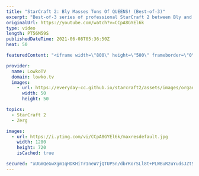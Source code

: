 ```yaml
---
title: "StarCraft 2: Bly Masses Tons Of QUEENS! (Best-of-3)"
excerpt: "Best-of-3 series of professional StarCraft 2 between Bly and goblin. In this series they are clearly playing their favourite strategies, mass Void Ray for goblin and mass Queen for Bly.  Support my work on Patreon: http://www.patreon.com/lowkotv Become a YouTube member: https://lowko.tv/join  My second"
originalUrl: https://youtube.com/watch?v=CCpA8GYEl6k
type: video
length: PT56M59S
publishedDateTime: 2021-06-08T05:36:50Z
heat: 50

featuredContent: "<iframe width=\"800\" height=\"500\" frameborder=\"0\" src=\"https://www.youtube.com/embed/CCpA8GYEl6k\" allow=\"accelerometer; autoplay; encrypted-media; gyroscope; picture-in-picture\" allowfullscreen></iframe>"

provider:
  name: LowkoTV
  domain: lowko.tv
  images:
    - url: https://everyday-cc.github.io/starcraft2/assets/images/organizations/lowko.tv-50x50.jpg
      width: 50
      height: 50

topics:
  - StarCraft 2
  - Zerg

images:
  - url: https://i.ytimg.com/vi/CCpA8GYEl6k/maxresdefault.jpg
    width: 1280
    height: 720
    isCached: true

secured: "xUGmQeGwXgm1qHDKHiTr1neW7jQTUP5n/dbrKorSLl8t+PLWBuR2uYudsJZt5yKSOf2Q+K8CV5FSgJtOkSTBI78Wjob1lUBPCv9xJt+a67fKwEUkX0zQnyMVhTmwdT10PZi848fAJVODJfZbC/41yfvYFJYSBGsASxfwI2g8qDXNP/ql+3PhDBD/GXwRpgrKZIrK+rICr1+zyDT1CwF14Y9LLmOJfrrmcngxzXw/gyGm1pko2nrQBgpg6xv+XMz7DsxZlryzKJLa3JhxB2rANyaGW9AGWtUf/sC0Jws8t9+ugrJGY3xV2mH1D1cKYVQpgdnwVaSs623X3w5n0Z6bufrW6u9kie2p212QZ+a7kbDfqZPj8/6KyGjmjKqZJ/q2c6XRTsqf28U3Wy9pKxPAHbVlyd8FypqxXHZPcgiWzeg=;5bFbNCblg8DinVVt8OerTw=="
---
```


